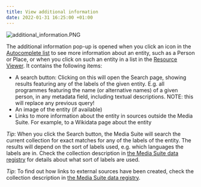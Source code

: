 ```yaml
---
title: View additional information
date: 2022-01-31 16:25:00 +01:00
---
```


![additional_information.PNG](/uploads/additional_information.PNG)

The additional information pop-up is opened when you click an icon in the [Autocomplete list](/documentation/labo-help/single-search#autocomplete-functionality) to see more information about an entity, such as a Person or Place, or when you click on such an entity in a list in the [Resource Viewer](/documentation/labo-help/resource-viewer). It contains the following items:
* A search button: Clicking on this will open the Search page, showing results featuring any of the labels of the given entity. E.g. all programmes featuring the name (or alternative names) of a given person, in any metadata field, including textual descriptions. NOTE: this will replace any previous query!
* An image of the entity (if available)
* Links to more information about the entity in sources outside the Media Suite. For example, to a Wikidata page about the entity

*Tip*: When you click the Search button, the Media Suite will search the current collection for exact matches for any of the labels of the entity. The results will depend on the sort of labels used, e.g. which languages the labels are in. Check the collection description in [the Media Suite data registry](https://mediasuitedata.clariah.nl/) for details about what sort of labels are used.

*Tip*: To find out how links to external sources have been created, check the collection description in [the Media Suite data registry](https://mediasuitedata.clariah.nl/).
